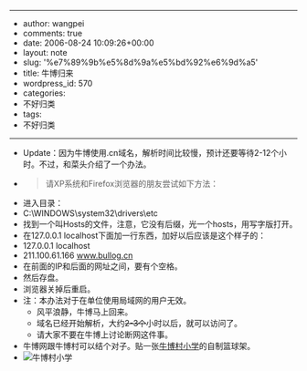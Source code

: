 - --
- author: wangpei
- comments: true
- date: 2006-08-24 10:09:26+00:00
- layout: note
- slug: '%e7%89%9b%e5%8d%9a%e5%bd%92%e6%9d%a5'
- title: 牛博归来
- wordpress_id: 570
- categories:
- 不好归类
- tags:
- 不好归类
- --
- Update：因为牛博使用.cn域名，解析时间比较慢，预计还要等待2-12个小时。不过，和菜头介绍了一个办法。
- <blockquote>请XP系统和Firefox浏览器的朋友尝试如下方法：
- 进入目录：
- C:\WINDOWS\system32\drivers\etc
- 找到一个叫Hosts的文件，注意，它没有后缀，光一个hosts，用写字版打开。
- 在127.0.0.1 localhost下面加一行东西，加好以后应该是这个样子的：
- 127.0.0.1 localhost
- 211.100.61.166 www.bullog.cn
- 在前面的IP和后面的网址之间，要有个空格。
- 然后存盘。
- 浏览器关掉后重启。
- 注：本办法对于在单位使用局域网的用户无效。</blockquote>
    - 风平浪静，牛博马上回来。
    - 域名已经开始解析，大约<del>2-3个</del>小时以后，就可以访问了。
    - 请大家不要在牛博上讨论断网这件事。
- 牛博网跟牛博村可以结个对子。贴一张[牛博村小学](http://www.2800.zju.edu.cn/zjt7/front/article.php?id=63)的自制篮球架。
- ![牛博村小学](http://www.2800.zju.edu.cn/zjt7/upload/Image/month4/lanqiujia.jpg)
